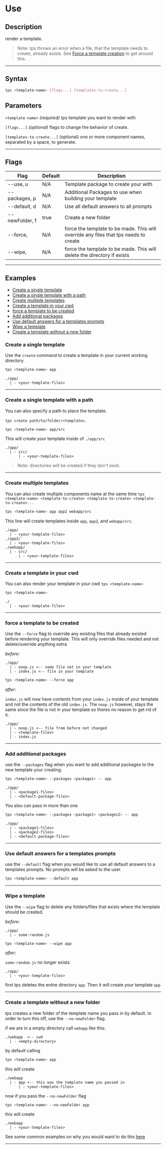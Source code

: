 # Use

## Description

render a template.

> Note: tps throws an error when a file, that the template needs to create, already exists. See [Force a template creation](#force-a-template-to-be-created) to get around this.

---

## Syntax

```bash
tps <template-name> [flags...] [templates-to-create...]
```

## Parameters

`<template-name>` _(required)_ tps template you want to render with

`[flags...]` _(optional)_ flags to change the behavior of create.

`[templates-to-create...]` (optional) one or more component names, separated by a space, to generate.

---

## Flags


<table id="use-table">
    <thead>
      <tr>
        <th>Flag</th>
        <th>Default</th>
        <th>Description</th>
      </tr>
    </thead>
    <tbody>
    <tr>
        <td>--use, u</td>
        <td>N/A</td>
        <td>Template package to create your with</td>
      </tr><tr>
        <td>--packages, p</td>
        <td>N/A</td>
        <td>Additional Packages to use when building your template</td>
      </tr><tr>
        <td>--default, d</td>
        <td>N/A</td>
        <td>Use all default answers to all prompts</td>
      </tr><tr>
        <td>--newFolder, f</td>
        <td>true</td>
        <td>Create a new folder</td>
      </tr><tr>
        <td>--force, </td>
        <td>N/A</td>
        <td>force the template to be made. This will override any files that tps needs to create</td>
      </tr><tr>
        <td>--wipe, </td>
        <td>N/A</td>
        <td>force the template to be made. This will delete the directory if exists</td>
      </tr>
    </tbody>
</table>


---

## Examples


<!-- START doctoc generated TOC please keep comment here to allow auto update -->
<!-- DON'T EDIT THIS SECTION, INSTEAD RE-RUN doctoc TO UPDATE -->


- [Create a single template](#create-a-single-template)
- [Create a single template with a path](#create-a-single-template-with-a-path)
- [Create multiple templates](#create-multiple-templates)
- [Create a template in your cwd](#create-a-template-in-your-cwd)
- [force a template to be created](#force-a-template-to-be-created)
- [Add additional packages](#add-additional-packages)
- [Use default answers for a templates prompts](#use-default-answers-for-a-templates-prompts)
- [Wipe a template](#wipe-a-template)
- [Create a template without a new folder](#create-a-template-without-a-new-folder)

<!-- END doctoc generated TOC please keep comment here to allow auto update -->


<!-- ### Create a single template

Use the `use` syntax to create a template in your current working directory

```bash
tps <template-name> app
```

    ./app/
      <your-template-files> ...

### Create a single template with a path

You can also specify a path to place the template.

`tps create path/to/folder/<template>`.

```bash
tps <template-name> app/src
```

This will create your template inside of `./app/src`

    ./app/
      src/
        <your-template-files> ...

> Note: directories will be created if they don't exist.

### Create multiple templates

You can also create multiple components name at the same time `tps <template-name> <template-to-create> <template-to-create> <template-to-create>...`

```bash
tps <template-name> app app2 webapp/src
```

This line will create templates inside `app`, `app2`, and `webapp/src`.

    app/
      <your-template-files> ...
    app2/
      <your-template-files> ...
    webapp/
      src/
        <your-template-files> ...

### Create a template in your cwd

You can also render your template in your cwd `tps <template-name>`

```bash
tps <template-name>
```

    ./
      <your-template-files> ... -->

<!-- ### Force a template creation

By default tps will throw a error if a file already exists. If you want to override the file instead and not cause a error. Use the `--force` flag.

```bash
tps <template-name> --force app
```

    ./app/
      <your-template-files> ...

Any files that your template will build, will override any files already living in `./app/`. -->
<!--
### Add additional packages

use the `--packages` flag when you want to add additional packages to the new template your creating.

```bash
tps <template-name> --packages css -- app
```

    ./app/
      <css-packages-files>
      <your-template-files>

You also can pass in more than one

```bash
tps <template-name> --packages css storybook -- app
```

    ./app/
      <css-packages-files>
      <storybook-packages-files>
      <your-template-files> -->
<!--
### Use default answers to prompts

use the `--default` flag to tell tps to use all default answers to a templates prompts.

> No prompts will be asked

```bash
tps <template-name> --default app
``` -->
<!--
### Wipe a template

Use the `--wipe` to delete any folders/files that existed where the template should be created.

_before:_

    ./app/
      some-random.js

```bash
tps <template-name> --wipe app
```

_after:_

`some-random.js` no longer exists

    ./app/
      <your-template-files> -->

<!-- ### force a template

Use the `--force` flag to let tps override any existing files that already existed before rendering your template. This will only override files needed and not delete/override anything extra

_before:_

    ./app/
      index.js

```bash
tps <template-name> --force app
```

_after:_

`index.js` will now have contents from your `index.js` inside of your template and not the contents of the old `index.js`

    ./app/
      <other-template-files>
      index.js

--- -->
<!--
### Create a template without a new folder

by default,

```bash
tps <template-name> app
```

    ./app/
      <your-template-files> ... -->

### Create a single template

Use the `create` command to create a template in your current working directory

```bash
tps <template-name> app
```

    ./app/
      | - <your-template-files>

---

### Create a single template with a path

You can also specify a path to place the template.

`tps create path/to/folder/<template>`.

```bash
tps <template-name> app/src
```

This will create your template inside of `./app/src`

    ./app/
      | - src/
          | - <your-template-files>

> Note: directories will be created if they don't exist.

---

### Create multiple templates

You can also create multiple components name at the same time `tps <template-name> <template-to-create> <template-to-create> <template-to-create>...`

```bash
tps <template-name> app app2 webapp/src
```

This line will create templates inside `app`, `app2`, and `webapp/src`.

    ./app/
      | - <your-template-files>
    ./app2/
      | - <your-template-files>
    ./webapp/
      | - src/
          | - <your-template-files>

---

### Create a template in your cwd

You can also render your template in your cwd `tps <template-name>`

```bash
tps <template-name>
```

    ./
      | - <your-template-files>

---

### force a template to be created

Use the `--force` flag to override any existing files that already existed before rendering your template. This will only override files needed and not delete/override anything extra

_before:_

    ./app/
      | - noop.js <-- some file not in your template
      | - index.js <-- file in your template

```bash
tps <template-name> --force app
```

_after:_

`index.js` will now have contents from your `index.js` inside of your template and not the contents of the old `index.js`. The `noop.js` however, stays the same since the file is not in your template so theres no reason to get rid of it.

    ./app/
      | - noop.js <-- file from before not changed
      | - <template-files>
      | - index.js

---

### Add additional packages

use the `--packages` flag when you want to add additional packages to the new template your creating.

```bash
tps <template-name> --packages <package1> -- app
```

    ./app/
      | - <package1-files>
      | - <default-package-files>

You also can pass in more than one

```bash
tps <template-name> --packages <package1> <packages2> -- app
```

    ./app/
      | - <package1-files>
      | - <package2-files>
      | - <default-package-files>

---

### Use default answers for a templates prompts

use the `--default` flag when you would like to use all default answers to a templates prompts. No prompts will be asked to the user.

```bash
tps <template-name> --default app
```

---

### Wipe a template

Use the `--wipe` flag to delete any folders/files that exists where the template should be created.

_before:_

    ./app/
      | - some-random.js

```bash
tps <template-name> --wipe app
```

_after:_

`some-random.js` no longer exists

    ./app/
      | - <your-template-files>

first tps deletes the entire directory `app`. Then it will create your template `app`

---

### Create a template without a new folder

tps creates a new folder of the template name you pass in by default. In order to turn this off, use the `--no-newFolder` flag.

if we are in a empty directory call `webapp` like this:

    ./webapp  <-- cwd
      | - <empty-directory>

by default calling

```bash
tps <template-name> app
```

this will create

    ./webapp
      | - app <-- this was the template name you passed in
          | - <your-template-files>

now if you pass the `--no-newFolder` flag

```bash
tps <template-name> --no-newFolder app
```

this will create

    ./webapp
      | - <your-template-files>

See some common examples on why you would want to do this [here](TODO)

---
